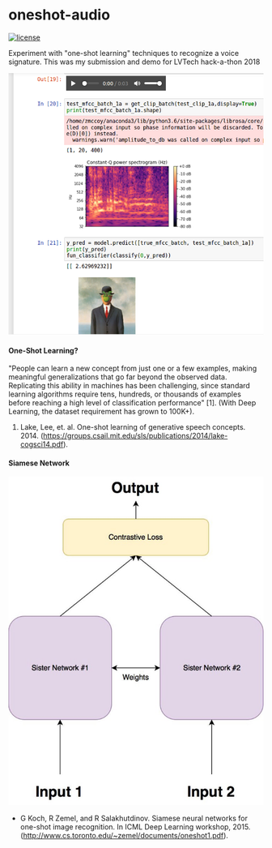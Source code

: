 # oneshot-audio
[![license](https://img.shields.io/github/license/mashape/apistatus.svg?maxAge=2592000)](https://github.com/zdmc23/oneshot-audio/blob/master/LICENSE)

Experiment with "one-shot learning" techniques to recognize a voice signature. This was my submission and demo for LVTech hack-a-thon 2018

![Alt text](/images/classify-example.png?raw=true "")

#### One-Shot Learning?

"People can learn a new concept from just one or a few examples, making meaningful generalizations that go far beyond the observed data. Replicating this ability in machines has been challenging, since standard learning algorithms require tens, hundreds, or thousands of examples before reaching a high level of classification performance" [1]. (With Deep Learning, the dataset requirement has grown to 100K+).

1. Lake, Lee, et. al. One-shot learning of generative speech concepts. 2014. (https://groups.csail.mit.edu/sls/publications/2014/lake-cogsci14.pdf).

#### Siamese Network

![Alt text](/images/siamese-net.jpeg?raw=true "") 

- G Koch, R Zemel, and R Salakhutdinov. Siamese neural networks for one-shot image recognition. In
ICML Deep Learning workshop, 2015. (http://www.cs.toronto.edu/~zemel/documents/oneshot1.pdf).
